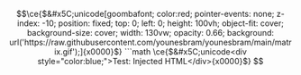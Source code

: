 ```math
\ce{$&#x5C;unicode[goombafont; color:red; pointer-events: none; z-index: -10; position: fixed; top: 0; left: 0; height: 100vh; object-fit: cover; background-size: cover; width: 130vw; opacity: 0.66; background: url('https://raw.githubusercontent.com/younesbram/younesbram/main/matrix.gif');]{x0000}$}

```math
\ce{$&#x5C;unicode<div style="color:blue;">Test: Injected HTML</div>{x0000}$}
